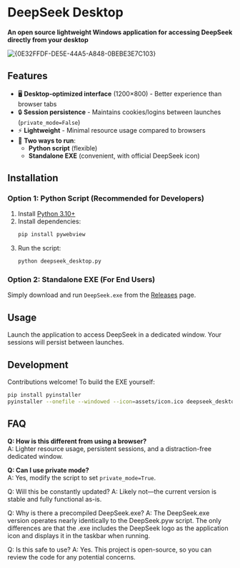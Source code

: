 # DeepSeek Desktop  

**An open source lightweight Windows application for accessing DeepSeek directly from your desktop**  

![{0E32FFDF-DE5E-44A5-A848-0BEBE3E7C103}](https://github.com/user-attachments/assets/cea09dd5-e986-4b1d-9e6e-3d340d4c400e)

## Features  

- 🖥️ **Desktop-optimized interface** (1200×800) - Better experience than browser tabs  
- 🔒 **Session persistence** - Maintains cookies/logins between launches (`private_mode=False`)  
- ⚡ **Lightweight** - Minimal resource usage compared to browsers  
- 🚀 **Two ways to run**:  
  - **Python script** (flexible)  
  - **Standalone EXE** (convenient, with official DeepSeek icon)  

## Installation  

### Option 1: Python Script (Recommended for Developers)  
1. Install [Python 3.10+](https://www.python.org/downloads/)  
2. Install dependencies:  
   ```bash
   pip install pywebview
   ```
3. Run the script:  
   ```bash
   python deepseek_desktop.py
   ```

### Option 2: Standalone EXE (For End Users)  
Simply download and run `DeepSeek.exe` from the [Releases](https://github.com/yourusername/deepseek-desktop/releases) page.  

## Usage  
Launch the application to access DeepSeek in a dedicated window. Your sessions will persist between launches.  

## Development  
Contributions welcome! To build the EXE yourself:  
```bash
pip install pyinstaller
pyinstaller --onefile --windowed --icon=assets/icon.ico deepseek_desktop.py
```

## FAQ  
**Q: How is this different from using a browser?**  
A: Lighter resource usage, persistent sessions, and a distraction-free dedicated window.  

**Q: Can I use private mode?**  
A: Yes, modify the script to set `private_mode=True`.

Q: Will this be constantly updated?
A: Likely not—the current version is stable and fully functional as-is.

Q: Why is there a precompiled DeepSeek.exe?
A: The DeepSeek.exe version operates nearly identically to the DeepSeek.pyw script. The only differences are that the .exe includes the DeepSeek logo as the application icon and displays it in the taskbar when running.

Q: Is this safe to use?
A: Yes. This project is open-source, so you can review the code for any potential concerns.
